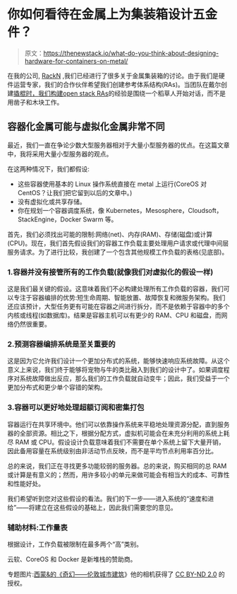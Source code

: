 # 你如何看待在金属上为集装箱设计五金件？

> 原文：<https://thenewstack.io/what-do-you-think-about-designing-hardware-for-containers-on-metal/>

在我的公司, [RackN](http://rackn.com/) ,我们已经进行了很多关于金属集装箱的讨论。由于我们是硬件运营专家，我们的合作伙伴希望我们创建参考体系结构(RAs)。当团队在戴尔创建[撬棍时，我们构建](http://en.community.dell.com/techcenter/cloud/w/wiki/3277.dell-crowbar-open-source-cloud-installer)[open stack RAs](http://openstackdays.com/files/P4_Dell2014.pdf)的经验是围绕一个稻草人开始对话，而不是用凿子和木块工作。

## 容器化金属可能与虚拟化金属非常不同

最近，我们一直在争论少数大型服务器相对于大量小型服务器的优点。在这篇文章中，我将采用大量小型服务器的观点。

在这两种情况下，我们都假设:

*   这些容器使用基本的 Linux 操作系统直接在 metal 上运行(CoreOS 对 CentOS？让我们把它留到以后的文章中。)
*   没有虚拟化或共享存储。
*   你在规划一个容器调度系统，像 Kubernetes，Mesosphere，Cloudsoft，StackEngine，Docker Swarm 等。

首先，我们必须找出可能的限制:网络(net)、内存(RAM)、存储(磁盘)或计算(CPU)。现在，我们首先假设我们的容器工作负载主要处理用户请求或代理中间层服务请求。为了进行比较，我创建了一个包含其他规模工作负载的表格(见底部)。

### 1.容器并没有接管所有的工作负载(就像我们对虚拟化的假设一样)

这是我们最关键的假设。这意味着我们不必构建处理所有工作负载的容器，我们可以专注于容器编排的优势:短生命周期、智能放置、故障恢复和微服务架构。我们还应该预计，大型任务更有可能在容器之间进行拆分，而不是依赖于容器中的多个内核或线程(如数据库)。结果是容器主机可以有更少的 RAM、CPU 和磁盘，而网络仍然很重要。

### 2.预测容器编排系统是至关重要的

这是因为它允许我们设计一个更加分布式的系统，能够快速响应系统故障。从这个意义上来说，我们终于能够将宠物与牛的类比融入到我们的设计中了。如果调度程序对系统故障做出反应，那么我们的工作负载就自动变牛；因此，我们受益于一个更加分布式和更少单个容错的架构。

### 3.容器可以更好地处理超额订阅和密集打包

容器运行在共享环境中。他们可以依靠操作系统来平稳地处理资源分配，直到服务器的全部资源。相比之下，根据分配方式，虚拟机可能会在未充分利用的系统上耗尽 RAM 或 CPU。假设设计负载意味着我们不需要在单个系统上留下大量开销，因此备用容量在系统级别由非活动节点反映，而不是平均节点利用率百分比。

总的来说，我们正在寻找更多功能较弱的服务器。总的来说，购买相同的总 RAM 或计算是有意义的；然而，用许多较小的单元来做可能会有相当大的成本、可靠性和性能好处。

我们希望听到您对这些假设的看法。我们的下一步——进入系统的“速度和进给”——将建立在这些假设的基础上，因此我们需要您的意见。

### 辅助材料:工作量表

根据设计，工作负载被限制在最多两个“高”类别。

云软、CoreOS 和 Docker 是新堆栈的赞助商。

专题图片:[西蒙&的《](https://www.flickr.com/photos/simon__syon/)[奇幻——伦敦城市建筑](https://www.flickr.com/photos/simon__syon/14613178930/in/photolist-ogjmYS-tnincm-aA6B63-7bsvGw-kVFQL3-hFKT4k-nXRGyR-nsDb4a-cZ1Vo7-8rADJk-f1jmNA-fkMKAL-5oXvaf-hjHhFy-6aK3qM-aG4cbp-dZJedd-bygNrb-79Azik-aqfwSf-igwLc6-4Cx8Rv-9ySkSK-91ddV8-9b2Esb-aZYKMZ-b3ugz4-aHrQPa-8Jtrbu-r4e4mt-dEU932-6xvsC8-ebiH4u-dGYLsn-eaJFsQ-85wsE-seRtUu-rYPcAG-q1xQGT-ogz2Xi-qbWEjx-AbPAn-aqGWAy-55o3yC-qhfDi2-aCmAzD-4d2rRS-8v54S9-8EZSez-9attJj)》他的相机获得了 [CC BY-ND 2.0](https://creativecommons.org/licenses/by-nd/2.0/) 的授权。

<svg xmlns:xlink="http://www.w3.org/1999/xlink" viewBox="0 0 68 31" version="1.1"><title>Group</title> <desc>Created with Sketch.</desc></svg>